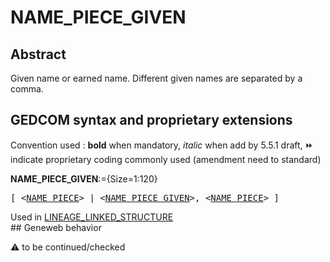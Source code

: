 ﻿# NAME_PIECE_GIVEN
## Abstract
Given name or earned name. Different given names are separated by a comma.


## GEDCOM syntax and proprietary extensions
Convention used : **bold** when mandatory, _italic_ when add by 5.5.1 draft, &#x23E9; indicate proprietary coding commonly used (amendment need to standard)<br />

**NAME_PIECE_GIVEN**:={Size=1:120}
<pre>
[ &lt;<a href=Ged.NAME_PIECE.md>NAME_PIECE</a>&gt; | &lt;<a href=Ged.NAME_PIECE_GIVEN.md>NAME_PIECE_GIVEN</a>&gt;, &lt;<a href=Ged.NAME_PIECE.md>NAME_PIECE</a>&gt; ]
</pre>
Used in <a href=Ged.LINEAGE_LINKED_STRUCTURE.md>LINEAGE_LINKED_STRUCTURE</a><br />## Geneweb behavior


:warning: to be continued/checked

